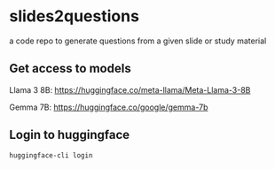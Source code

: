 # slides2questions

 a code repo to generate questions from a given slide or study material

## Get access to models
Llama 3 8B: https://huggingface.co/meta-llama/Meta-Llama-3-8B

Gemma 7B: https://huggingface.co/google/gemma-7b

## Login to huggingface

```bash
huggingface-cli login
```
